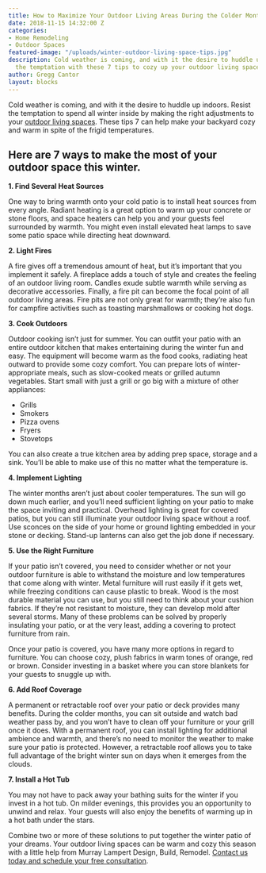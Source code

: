 ```yaml
---
title: How to Maximize Your Outdoor Living Areas During the Colder Months
date: 2018-11-15 14:32:00 Z
categories:
- Home Remodeling
- Outdoor Spaces
featured-image: "/uploads/winter-outdoor-living-space-tips.jpg"
description: Cold weather is coming, and with it the desire to huddle up indoors. Resist
  the temptation with these 7 tips to cozy up your outdoor living spaces for winter.
author: Gregg Cantor
layout: blocks
---
```


Cold weather is coming, and with it the desire to huddle up indoors. Resist the temptation to spend all winter inside by making the right adjustments to your [outdoor living spaces](/san-diego-outdoor-living-space-design). These tips 7 can help make your backyard cozy and warm in spite of the frigid temperatures.

## Here are 7 ways to make the most of your outdoor space this winter.

**1. Find Several Heat Sources**

One way to bring warmth onto your cold patio is to install heat sources from every angle. Radiant heating is a great option to warm up your concrete or stone floors, and space heaters can help you and your guests feel surrounded by warmth. You might even install elevated heat lamps to save some patio space while directing heat downward.

**2. Light Fires**

A fire gives off a tremendous amount of heat, but it’s important that you implement it safely. A fireplace adds a touch of style and creates the feeling of an outdoor living room. Candles exude subtle warmth while serving as decorative accessories. Finally, a fire pit can become the focal point of all outdoor living areas. Fire pits are not only great for warmth; they’re also fun for campfire activities such as toasting marshmallows or cooking hot dogs. 

**3. Cook Outdoors**

Outdoor cooking isn’t just for summer. You can outfit your patio with an entire outdoor kitchen that makes entertaining during the winter fun and easy. The equipment will become warm as the food cooks, radiating heat outward to provide some cozy comfort. You can prepare lots of winter-appropriate meals, such as slow-cooked meats or grilled autumn vegetables. Start small with just a grill or go big with a mixture of other appliances: 

- Grills
- Smokers
- Pizza ovens
- Fryers
- Stovetops

You can also create a true kitchen area by adding prep space, storage and a sink. You’ll be able to make use of this no matter what the temperature is.

**4. Implement Lighting**

The winter months aren’t just about cooler temperatures. The sun will go down much earlier, and you’ll need sufficient lighting on your patio to make the space inviting and practical. Overhead lighting is great for covered patios, but you can still illuminate your outdoor living space without a roof. Use sconces on the side of your home or ground lighting embedded in your stone or decking. Stand-up lanterns can also get the job done if necessary. 

**5. Use the Right Furniture**

If your patio isn’t covered, you need to consider whether or not your outdoor furniture is able to withstand the moisture and low temperatures that come along with winter. Metal furniture will rust easily if it gets wet, while freezing conditions can cause plastic to break. Wood is the most durable material you can use, but you still need to think about your cushion fabrics. If they’re not resistant to moisture, they can develop mold after several storms. Many of these problems can be solved by properly insulating your patio, or at the very least, adding a covering to protect furniture from rain. 

Once your patio is covered, you have many more options in regard to furniture. You can choose cozy, plush fabrics in warm tones of orange, red or brown. Consider investing in a basket where you can store blankets for your guests to snuggle up with. 

**6. Add Roof Coverage**

A permanent or retractable roof over your patio or deck provides many benefits. During the colder months, you can sit outside and watch bad weather pass by, and you won’t have to clean off your furniture or your grill once it does. With a permanent roof, you can install lighting for additional ambience and warmth, and there’s no need to monitor the weather to make sure your patio is protected. However, a retractable roof allows you to take full advantage of the bright winter sun on days when it emerges from the clouds. 

**7. Install a Hot Tub**

You may not have to pack away your bathing suits for the winter if you invest in a hot tub. On milder evenings, this provides you an opportunity to unwind and relax. Your guests will also enjoy the benefits of warming up in a hot bath under the stars. 

Combine two or more of these solutions to put together the winter patio of your dreams. Your outdoor living spaces can be warm and cozy this season with a little help from Murray Lampert Design, Build, Remodel. [Contact us today and schedule your free consultation](#quick-contact).